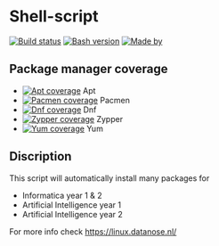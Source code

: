 # Shell-script

[![Build status](https://i.imgur.com/bZag5zT.png)]()
[![Bash version](https://i.imgur.com/ZsjtDis.png)]()
[![Made by](https://i.imgur.com/glZaFDi.png)]()

## Package manager coverage

- [![Apt coverage](https://i.imgur.com/zgqUEqX.png)]() Apt
- [![Pacmen coverage](https://i.imgur.com/1tRQGua.png)]() Pacmen
- [![Dnf coverage](https://i.imgur.com/1tRQGua.png)]() Dnf
- [![Zypper coverage](https://i.imgur.com/1tRQGua.png)]() Zypper
- [![Yum coverage](https://i.imgur.com/V1SyDZy.png)]() Yum

## Discription

This script will automatically install many packages for
- Informatica year 1 & 2
- Artificial Intelligence year 1
- Artificial Intelligence year 2

For more info check https://linux.datanose.nl/